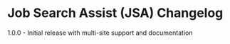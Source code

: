 # Job Search Assist (JSA) Changelog
1.0.0 - Initial release with multi-site support and documentation
